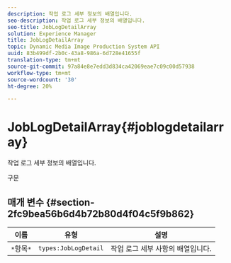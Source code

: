```yaml
---
description: 작업 로그 세부 정보의 배열입니다.
seo-description: 작업 로그 세부 정보의 배열입니다.
seo-title: JobLogDetailArray
solution: Experience Manager
title: JobLogDetailArray
topic: Dynamic Media Image Production System API
uuid: 83b499df-2b0c-43a8-986a-6d728e41655f
translation-type: tm+mt
source-git-commit: 97a84e8e7edd3d834ca42069eae7c09c00d57938
workflow-type: tm+mt
source-wordcount: '30'
ht-degree: 20%

---
```



# JobLogDetailArray{#joblogdetailarray}

작업 로그 세부 정보의 배열입니다.

구문

## 매개 변수 {#section-2fc9bea56b6d4b72b80d4f04c5f9b862}

| 이름 | 유형 | 설명 |
|---|---|---|
| `*`항목`*` | `types:JobLogDetail` | 작업 로그 세부 사항의 배열입니다. |

